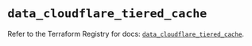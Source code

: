 # `data_cloudflare_tiered_cache`

Refer to the Terraform Registry for docs: [`data_cloudflare_tiered_cache`](https://registry.terraform.io/providers/cloudflare/cloudflare/5.6.0/docs/data-sources/tiered_cache).
